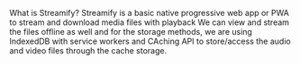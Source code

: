 What is Streamify?
Streamify is a basic native progressive web app or PWA to stream and download media files with playback
We can view and stream the files offline as well and for the storage methods, we are using IndexedDB with service workers and CAching API to store/access the audio and video files through the cache storage.

